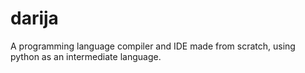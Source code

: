 # darija
A programming language compiler and IDE made from scratch, using python as an intermediate language.
